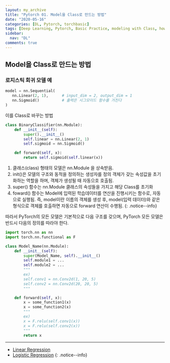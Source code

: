 ```yaml
---
layout: my_archive
title: "Pytorch 01. Model을 Class로 만드는 방법"
date: "2020-05-16"
categories: [DL, Pytorch, torchbasic]
tags: [Deep Learning, Pytorch, Basic Practice, modeling with Class, how to make model in pytorch]
sidebar:
  nav: "DL"
comments: true
---
```


## Model을 Class로 만드는 방법

### 로지스틱 회귀 모델 예

```python
model = nn.Sequential(
   nn.Linear(2, 1),      # input_dim = 2, output_dim = 1
   nn.Sigmoid()          # 출력은 시그모이드 함수를 거친다
)
```

이를 Class로 바꾸는 방법
```python
class BinaryClassifier(nn.Module):
    def __init__(self):
        super().__init__()
        self.linear = nn.Linear(2, 1)
        self.sigmoid = nn.Sigmoid()

    def forward(self, x):
        return self.sigmoid(self.linear(x))
```


1. 클래스(class) 형태의 모델은 nn.Module 을 상속받음.
2. init()은 모델의 구조와 동적을 정의하는 생성자를 정의 객체가 갖는 속성값을 초기화하는 역할을 하며, 객체가 생성될 때 자동으호 호출됨.
3. super() 함수는 nn.Module 클래스의 속성들을 가지고 해당 Class를 초기화
4. foward() 함수는 Model에 입력된 학습데이터를 연산을 진행시키는 함수로, 자동으로 실행됨. 즉, model이란 이름의 객체를 생성 후, model(입력 데이터)와 같은 형식으로 객체를 호출하면 자동으로 forward 연산이 수행됨.
{: .notice--info}

따라서 PyTorch의 모든 모델은 기본적으로 다음 구조를 갖으며, PyTorch 모든 모델은 반드시 다음의 정의를 따라야 한다.

```python
import torch.nn as nn
import torch.nn.functional as F

class Model_Name(nn.Module):
    def __init__(self):
        super(Model_Name, self).__init__()
        self.module1 = ...
        self.module2 = ...
        """
        ex)
        self.conv1 = nn.Conv2d(1, 20, 5)
        self.conv2 = nn.Conv2d(20, 20, 5)
        """

    def forward(self, x):
        x = some_function1(x)
        x = some_function2(x)
        """
        ex)
        x = F.relu(self.conv1(x))
        x = F.relu(self.conv2(x))
        """
        return x
```

---
- [Linear Regression](https://wikidocs.net/60036)
- [Logistic Regression](https://wikidocs.net/60037)
{: .notice--info}